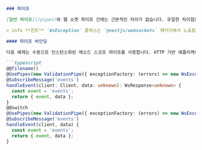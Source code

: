 ```markdown
### 파이프

[일반 파이프](/pipes)와 웹 소켓 파이프 간에는 근본적인 차이가 없습니다. 유일한 차이점은 `HttpException`을 던지는 대신 `WsException`을 사용해야 한다는 것입니다. 또한 모든 파이프는 `data` 매개변수에만 적용됩니다 (왜냐하면 `client` 인스턴스를 유효성 검사하거나 변환하는 것은 쓸모없기 때문입니다).

> info **힌트** `WsException` 클래스는 `@nestjs/websockets` 패키지에서 노출됩니다.

#### 파이프 바인딩

다음 예제는 수동으로 인스턴스화된 메소드 스코프 파이프를 사용합니다. HTTP 기반 애플리케이션과 마찬가지로 게이트웨이 스코프 파이프도 사용할 수 있습니다 (예: 게이트웨이 클래스에 `@UsePipes()` 데코레이터를 접두사로 붙입니다).

```typescript
@@filename()
@UsePipes(new ValidationPipe({ exceptionFactory: (errors) => new WsException(errors) }))
@SubscribeMessage('events')
handleEvent(client: Client, data: unknown): WsResponse<unknown> {
  const event = 'events';
  return { event, data };
}
@@switch
@UsePipes(new ValidationPipe({ exceptionFactory: (errors) => new WsException(errors) }))
@SubscribeMessage('events')
handleEvent(client, data) {
  const event = 'events';
  return { event, data };
}
```
```